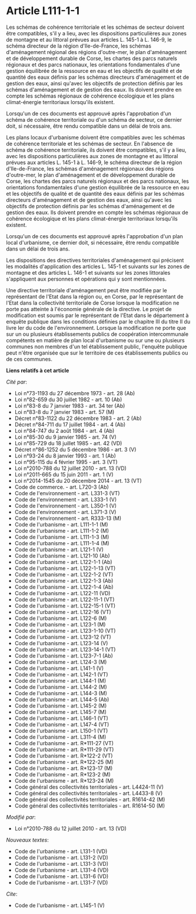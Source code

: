 # Article L111-1-1

Les schémas de cohérence territoriale et les schémas de secteur doivent être compatibles, s'il y a lieu, avec les
dispositions particulières aux zones de montagne et au littoral prévues aux articles L. 145-1 à L. 146-9, le schéma directeur
de la région d'Ile-de-France, les schémas d'aménagement régional des régions d'outre-mer, le plan d'aménagement et de
développement durable de Corse, les chartes des parcs naturels régionaux et des parcs nationaux, les orientations
fondamentales d'une gestion équilibrée de la ressource en eau et les objectifs de qualité et de quantité des eaux définis par
les schémas directeurs d'aménagement et de gestion des eaux, ainsi qu'avec les objectifs de protection définis par les
schémas d'aménagement et de gestion des eaux. Ils doivent prendre en compte les schémas régionaux de cohérence écologique et
les plans climat-énergie territoriaux lorsqu'ils existent. 

Lorsqu'un de ces documents est approuvé après l'approbation d'un schéma de cohérence territoriale ou d'un schéma de secteur,
ce dernier doit, si nécessaire, être rendu compatible dans un délai de trois ans. 

Les plans locaux d'urbanisme doivent être compatibles avec les schémas de cohérence territoriale et les schémas de secteur.
En l'absence de schéma de cohérence territoriale, ils doivent être compatibles, s'il y a lieu, avec les dispositions
particulières aux zones de montagne et au littoral prévues aux articles L. 145-1 à L. 146-9, le schéma directeur de la région
d'Ile-de-France, les schémas d'aménagement régionaux des régions d'outre-mer, le plan d'aménagement et de développement
durable de Corse, les chartes des parcs naturels régionaux et des parcs nationaux, les orientations fondamentales d'une
gestion équilibrée de la ressource en eau et les objectifs de qualité et de quantité des eaux définis par les schémas
directeurs d'aménagement et de gestion des eaux, ainsi qu'avec les objectifs de protection définis par les schémas
d'aménagement et de gestion des eaux. Ils doivent prendre en compte les schémas régionaux de cohérence écologique et les
plans climat-énergie territoriaux lorsqu'ils existent. 

Lorsqu'un de ces documents est approuvé après l'approbation d'un plan local d'urbanisme, ce dernier doit, si nécessaire, être
rendu compatible dans un délai de trois ans. 

Les dispositions des directives territoriales d'aménagement qui précisent les modalités d'application des articles L. 145-1
et suivants sur les zones de montagne et des articles L. 146-1 et suivants sur les zones littorales s'appliquent aux
personnes et opérations qui y sont mentionnées. 

Une directive territoriale d'aménagement peut être modifiée par le représentant de l'Etat dans la région ou, en Corse, par le
représentant de l'Etat dans la collectivité territoriale de Corse lorsque la modification ne porte pas atteinte à l'économie
générale de la directive. Le projet de modification est soumis par le représentant de l'Etat dans le département à enquête
publique dans les conditions définies par le chapitre III du titre II du livre Ier du code de l'environnement. Lorsque la
modification ne porte que sur un ou plusieurs établissements publics de coopération intercommunale compétents en matière de
plan local d'urbanisme ou sur une ou plusieurs communes non membres d'un tel établissement public, l'enquête publique peut
n'être organisée que sur le territoire de ces établissements publics ou de ces communes.

**Liens relatifs à cet article**

_Cité par_:

  - Loi n°73-1193 du 27 décembre 1973 - art. 28 (Ab)
  - Loi n°82-659 du 30 juillet 1982 - art. 10 (Ab)
  - Loi n°83-8 du 7 janvier 1983 - art. 34 ter (Ab)
  - Loi n°83-8 du 7 janvier 1983 - art. 57 (M)
  - Décret n°83-1122 du 22 décembre 1983 - art. 2 (Ab)
  - Décret n°84-711 du 17 juillet 1984 - art. 4 (Ab)
  - Loi n°84-747 du 2 août 1984 - art. 4 (Ab)
  - Loi n°85-30 du 9 janvier 1985 - art. 74 (V)
  - Loi n°85-729 du 18 juillet 1985 - art. 42 (VD)
  - Décret n°86-1252 du 5 décembre 1986 - art. 3 (V)
  - Loi n°93-24 du 8 janvier 1993 - art. 1 (Ab)
  - Loi n°95-115 du 4 février 1995 - art. 3 (VT)
  - Loi n°2010-788 du 12 juillet 2010 - art. 13 (VD)
  - Loi n°2011-665 du 15 juin 2011 - art. 1 (V)
  - Loi n°2014-1545 du 20 décembre 2014 - art. 13 (VT)
  - Code de commerce. - art. L720-3 (Ab)
  - Code de l'environnement - art. L331-3 (VT)
  - Code de l'environnement - art. L333-1 (V)
  - Code de l'environnement - art. L350-1 (V)
  - Code de l'environnement - art. L371-3 (V)
  - Code de l'environnement - art. R333-13 (M)
  - Code de l'urbanisme - art. L111-1-1 (M)
  - Code de l'urbanisme - art. L111-1-2 (M)
  - Code de l'urbanisme - art. L111-1-3 (M)
  - Code de l'urbanisme - art. L111-1-4 (M)
  - Code de l'urbanisme - art. L121-1 (V)
  - Code de l'urbanisme - art. L121-10 (Ab)
  - Code de l'urbanisme - art. L122-1-1 (Ab)
  - Code de l'urbanisme - art. L122-1-13 (VT)
  - Code de l'urbanisme - art. L122-1-2 (VT)
  - Code de l'urbanisme - art. L122-1-3 (Ab)
  - Code de l'urbanisme - art. L122-1-4 (Ab)
  - Code de l'urbanisme - art. L122-11 (VD)
  - Code de l'urbanisme - art. L122-11-1 (VT)
  - Code de l'urbanisme - art. L122-15-1 (VT)
  - Code de l'urbanisme - art. L122-16 (VT)
  - Code de l'urbanisme - art. L122-6 (M)
  - Code de l'urbanisme - art. L123-1 (M)
  - Code de l'urbanisme - art. L123-1-10 (VT)
  - Code de l'urbanisme - art. L123-12 (VT)
  - Code de l'urbanisme - art. L123-14 (V)
  - Code de l'urbanisme - art. L123-14-1 (VT)
  - Code de l'urbanisme - art. L123-7-1 (Ab)
  - Code de l'urbanisme - art. L124-3 (M)
  - Code de l'urbanisme - art. L141-1 (V)
  - Code de l'urbanisme - art. L142-1 (VT)
  - Code de l'urbanisme - art. L144-1 (M)
  - Code de l'urbanisme - art. L144-2 (M)
  - Code de l'urbanisme - art. L144-3 (M)
  - Code de l'urbanisme - art. L144-5 (Ab)
  - Code de l'urbanisme - art. L145-2 (M)
  - Code de l'urbanisme - art. L145-7 (M)
  - Code de l'urbanisme - art. L146-1 (VT)
  - Code de l'urbanisme - art. L147-4 (VT)
  - Code de l'urbanisme - art. L150-1 (VT)
  - Code de l'urbanisme - art. L311-4 (M)
  - Code de l'urbanisme - art. R*111-27 (VT)
  - Code de l'urbanisme - art. R*111-29 (VT)
  - Code de l'urbanisme - art. R*122-2 (VT)
  - Code de l'urbanisme - art. R*122-25 (M)
  - Code de l'urbanisme - art. R*123-17 (M)
  - Code de l'urbanisme - art. R*123-2 (M)
  - Code de l'urbanisme - art. R*123-24 (M)
  - Code général des collectivités territoriales - art. L4424-11 (V)
  - Code général des collectivités territoriales - art. L4433-8 (V)
  - Code général des collectivités territoriales - art. R1614-42 (M)
  - Code général des collectivités territoriales - art. R1614-50 (M)

_Modifié par_:

  - Loi n°2010-788 du 12 juillet 2010 - art. 13 (VD)

_Nouveaux textes_:

  - Code de l'urbanisme - art. L131-1 (VD)
  - Code de l'urbanisme - art. L131-2 (VD)
  - Code de l'urbanisme - art. L131-3 (VD)
  - Code de l'urbanisme - art. L131-4 (VD)
  - Code de l'urbanisme - art. L131-6 (VD)
  - Code de l'urbanisme - art. L131-7 (VD)

_Cite_:

  - Code de l'urbanisme - art. L145-1 (V)

